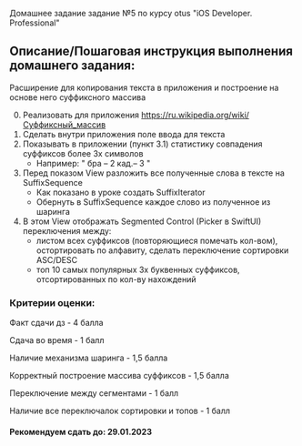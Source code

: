 Домашнее задание задание №5 по курсу otus "iOS Developer. Professional"

##  Описание/Пошаговая инструкция выполнения домашнего задания:
Расширение для копирования текста в приложения и построение на основе него суффиксного массива

0. Реализовать для приложения https://ru.wikipedia.org/wiki/Суффиксный_массив
1. Сделать внутри приложения поле ввода для текста
2. Показывать в приложении (пункт 3.1) статистику совпадения суффиксов более 3х символов
    * Например: 
    "
    бра – 2
    кад.– 3
    "
3. Перед показом View разложить все полученные слова в тексте на SuffixSequence
    * Как показано в уроке создать SuffixIterator
    * Обернуть в SuffixSequence каждое слово из полученное из шаринга
4. В этом View отображать Segmented Control (Picker в SwiftUI) переключения между:
    * листом всех суффиксов (повторяющиеся помечать кол-вом), остортировать по алфавиту, сделать переключение сортировки ASC/DESC
    * топ 10 самых популярных 3х буквенных суффиксов, отсортированных по кол-ву нахождений

### Критерии оценки:

Факт сдачи дз - 4 балла

Сдача во время - 1 балл

Наличие механизма шаринга - 1,5 балла

Корректный построение массива суффиксов - 1,5 балла

Переключение между сегментами - 1 балл

Наличие все переключалок сортировки и топов - 1 балл

#### Рекомендуем сдать до: 29.01.2023
